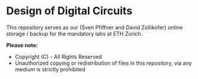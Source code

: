 # Design of Digital Circuits

This repository serves as our (Sven Pfiffner and David Zollikofer) online storage / backup for the mandatory labs at ETH Zurich.

**Please note:**

- Copyright (C) - All Rights Reserved
- Unauthorized copying or redistribution of files in this repository, via any medium is strictly prohibited
